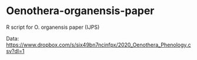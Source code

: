 # Oenothera-organensis-paper
R script for O. organensis paper (IJPS)

Data: https://www.dropbox.com/s/six49bn7ncinfpx/2020_Oenothera_Phenology.csv?dl=1
